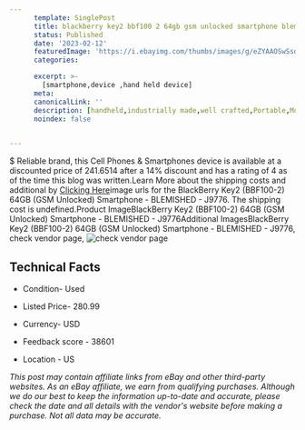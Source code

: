 ```yaml
---
      template: SinglePost
      title: blackberry key2 bbf100 2 64gb gsm unlocked smartphone blemished j9776
      status: Published
      date: '2023-02-12'
      featuredImage: 'https://i.ebayimg.com/thumbs/images/g/eZYAAOSwSsdj3CJ5/s-l225.jpg'
      categories: 

      excerpt: >-
        [smartphone,device ,hand held device]
      meta:
      canonicalLink: ''
      description: [handheld,industrially made,well crafted,Portable,Mobile,Compact,Convenient,Lightweight,Maneuverable,Man-portable,Miniature,Carriable,Hand-held,Light,Holdable,Transportable,Mobile device,Pocket-sized,On-the-go,Wireless,Cordless,Compact size,Convenient size, smartphone,device ,hand held device]
      noindex: false

        
---
```

$
    Reliable brand, this Cell Phones & Smartphones device is available at a discounted price of 241.6514 after a 14% discount and has a rating of 4 as of the time this blog was written.Learn More about the shipping costs and additional by [Clicking Here](https://www.ebay.com/itm/134434771446?hash=item1f4cefd1f6%3Ag%3AeZYAAOSwSsdj3CJ5&mkevt=1&mkcid=1&mkrid=711-53200-19255-0&campid=%253CePNCampaignId%253E&customid=%253CreferenceId%253E&toolid=10049)image urls for the BlackBerry Key2 (BBF100-2) 64GB (GSM Unlocked) Smartphone - BLEMISHED - J9776. The shipping cost is undefined.Product ImageBlackBerry Key2 (BBF100-2) 64GB (GSM Unlocked) Smartphone - BLEMISHED - J9776Additional ImagesBlackBerry Key2 (BBF100-2) 64GB (GSM Unlocked) Smartphone - BLEMISHED - J9776, check vendor page, ![check vendor page](https://origin-galleryplus.ebayimg.com/ws/web/134434771446_2_0_1/225x225.jpg,https://origin-galleryplus.ebayimg.com/ws/web/134434771446_3_0_1/225x225.jpg,https://origin-galleryplus.ebayimg.com/ws/web/134434771446_4_0_1/225x225.jpg,https://origin-galleryplus.ebayimg.com/ws/web/134434771446_5_0_1/225x225.jpg,https://origin-galleryplus.ebayimg.com/ws/web/134434771446_6_0_1/225x225.jpg,https://origin-galleryplus.ebayimg.com/ws/web/134434771446_7_0_1/225x225.jpg,https://origin-galleryplus.ebayimg.com/ws/web/134434771446_8_0_1/225x225.jpg,https://origin-galleryplus.ebayimg.com/ws/web/134434771446_9_0_1/225x225.jpg,https://origin-galleryplus.ebayimg.com/ws/web/134434771446_10_0_1/225x225.jpg)
    
    

 ## Technical Facts 



     
      

 - Condition- Used 


      

 - Listed Price- 280.99 


      

 - Currency- USD 


      

 - Feedback score - 38601 


      

 - Location - US 


      
      

 *_This post may contain affiliate links from eBay and other third-party websites. As an eBay affiliate, we earn from qualifying purchases. Although we do our best to keep the information up-to-date and accurate, please check the date and all details with the vendor's website before making a purchase. Not all data may be accurate._*



    
    
    
    
    